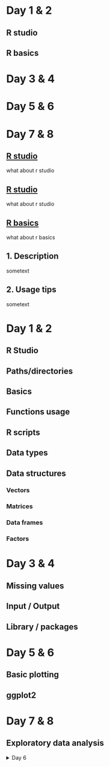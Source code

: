 
<div id="TOC">
   <ul>
<h1 class="title"><a href="#day12">Day 1 & 2 </a></h1>
   	<h2><a href="#rstudio">R studio</a></h2>
   	<h2><a href="#rbasics">R basics</a></h2>
   </ul>
</div>







<h1 class="title"> Day 3 & 4 </h1>
<h1 class="title"> Day 5 & 6 </h1>
<h1 class="title"> Day 7 & 8 </h1>



<div id="day12">
   <h2><a href="#TOC">R studio</a></h2>
   <p>
        what about r studio
   </p>
</div>


<div id="rstudio">
   <h2><a href="#TOC">R studio</a></h2>
   <p>
	what about r studio
   </p>
</div>



<div id="rbasics">
   <h2>
       <a href="#TOC">R basics</a>
   </h2>
   <p>
        what about r basics
   </p>
</div>




<a name="desc"></a>
## 1. Description

sometext

<a name="usage"></a>
## 2. Usage tips

sometext



<h1>Day 1 & 2</h1>
<h2>R Studio</h2>
<h2>Paths/directories</h2>
<h2>Basics</h2>
<h2>Functions usage</h2>
<h2>R scripts</h2>
<h2>Data types</h2>
<h2>Data structures</h2>
<h3>Vectors</h3>
<h3>Matrices</h3>
<h3>Data frames</h3>
<h3>Factors</h3>

<h1>Day 3 & 4</h1>
<h2>Missing values</h2>
<h2>Input / Output</h2>
<h2>Library / packages</h2>

<h1>Day 5 & 6</h1>
<h2>Basic plotting</h2>
<h2>ggplot2</h2>

<h1>Day 7 & 8</h1>
<h2>Exploratory data analysis</h2>


<details>
<summary>Day 6</summary>

* markdown list 1
* markdown list 2

</details>

